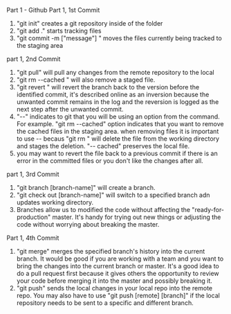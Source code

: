 Part 1 - Github
Part 1, 1st Commit
1. "git init" creates a git repository inside of the folder 
2. "git add ." starts tracking files
3. "git commit -m ["message"] " moves the files currently being tracked to the staging area

part 1, 2nd Commit
1. "git pull" will pull any changes from the remote repository to the local
2. "git rm --cached <file>" will also remove a staged file.
3. "git revert <commit id>" will revert the branch back to the version before the identified commit, it's described online as an inversion because the unwanted commit remains in the log and the reversion is logged as the next step after the unwanted commit.
4. "--" indicates to git that you will be using an option from the command. For example. "git rm --cached" option indicates that you want to remove the cached files in the staging area. when removing files it is important to use -- becaus "git rm <file>" will delete the file from the working directory and stages the deletion. "-- cached" preserves the local file.
5.  you may want to revert the file back to a previous commit if there is an error in the committed files or you don't like the changes after all. 

part 1, 3rd Commit
1. "git branch [branch-name]" will create a branch.
2. "git check out [branch-name]" will switch to a specified branch adn updates working directory.
3. Branches allow us to modified the code without affecting the "ready-for-production" master. It's handy for trying out new things or adjusting the code without worrying about breaking the master.

Part 1, 4th Commit
1. "git merge" merges the specified branch's history into the current branch. It would be good if you are working with a team and you want to bring the changes into the current branch or master. It's a good idea to do a pull request first because it gives others the opportunity to review your code before merging it into the master and possibly breaking it.
2.  "git push" sends the local changes in your local repo into the remote repo. You may also have to use "git push [remote] [branch]" if the local repository needs to be sent to a specific and different branch. 

